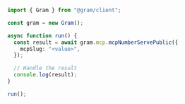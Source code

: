 <!-- Start SDK Example Usage [usage] -->
```typescript
import { Gram } from "@gram/client";

const gram = new Gram();

async function run() {
  const result = await gram.mcp.mcpNumberServePublic({
    mcpSlug: "<value>",
  });

  // Handle the result
  console.log(result);
}

run();

```
<!-- End SDK Example Usage [usage] -->